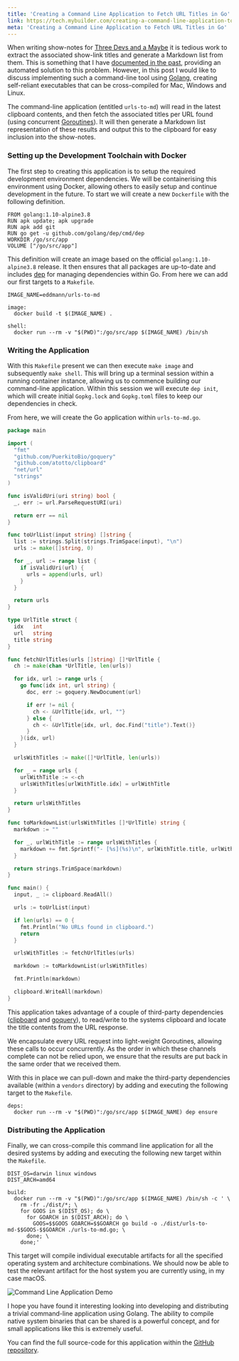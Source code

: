 ```yaml
---
title: 'Creating a Command Line Application to Fetch URL Titles in Go'
link: https://tech.mybuilder.com/creating-a-command-line-application-to-fetch-url-titles-in-go/
meta: 'Creating a Command Line Application to Fetch URL Titles in Go'
---
```


When writing show-notes for [Three Devs and a Maybe](https://threedevsandamaybe.com/) it is tedious work to extract the associated show-link titles and generate a Markdown list from them.
This is something that I have [documented in the past](https://eddmann.com/posts/fetching-link-titles-using-promises-and-async-await-in-javascript/), providing an automated solution to this problem.
However, in this post I would like to discuss implementing such a command-line tool using [Golang](https://golang.org/), creating self-reliant executables that can be cross-compiled for Mac, Windows and Linux.

<!--more-->

The command-line application (entitled `urls-to-md`) will read in the latest clipboard contents, and then fetch the associated titles per URL found (using concurrent [Goroutines](https://tour.golang.org/concurrency/1)).
It will then generate a Markdown list representation of these results and output this to the clipboard for easy inclusion into the show-notes.

### Setting up the Development Toolchain with Docker

The first step to creating this application is to setup the required development environment dependencies.
We will be containerising this environment using Docker, allowing others to easily setup and continue development in the future.
To start we will create a new `Dockerfile` with the following definition.

```docker
FROM golang:1.10-alpine3.8
RUN apk update; apk upgrade
RUN apk add git
RUN go get -u github.com/golang/dep/cmd/dep
WORKDIR /go/src/app
VOLUME ["/go/src/app"]
```

This definition will create an image based on the official `golang:1.10-alpine3.8` release.
It then ensures that all packages are up-to-date and includes [dep](https://github.com/golang/dep) for managing dependencies within Go.
From here we can add our first targets to a `Makefile`.

```make
IMAGE_NAME=eddmann/urls-to-md

image:
  docker build -t $(IMAGE_NAME) .

shell:
  docker run --rm -v "$(PWD)":/go/src/app $(IMAGE_NAME) /bin/sh
```

### Writing the Application

With this `Makefile` present we can then execute `make image` and subsequently `make shell`.
This will bring up a terminal session within a running container instance, allowing us to commence building our command-line application.
Within this session we will execute `dep init`, which will create initial `Gopkg.lock` and `Gopkg.toml` files to keep our dependencies in check.

From here, we will create the Go application within `urls-to-md.go`.

```go
package main

import (
  "fmt"
  "github.com/PuerkitoBio/goquery"
  "github.com/atotto/clipboard"
  "net/url"
  "strings"
)

func isValidUri(uri string) bool {
  _, err := url.ParseRequestURI(uri)

  return err == nil
}

func toUrlList(input string) []string {
  list := strings.Split(strings.TrimSpace(input), "\n")
  urls := make([]string, 0)

  for _, url := range list {
    if isValidUri(url) {
      urls = append(urls, url)
    }
  }

  return urls
}

type UrlTitle struct {
  idx   int
  url   string
  title string
}

func fetchUrlTitles(urls []string) []*UrlTitle {
  ch := make(chan *UrlTitle, len(urls))

  for idx, url := range urls {
    go func(idx int, url string) {
      doc, err := goquery.NewDocument(url)

      if err != nil {
        ch <- &UrlTitle{idx, url, ""}
      } else {
        ch <- &UrlTitle{idx, url, doc.Find("title").Text()}
      }
    }(idx, url)
  }

  urlsWithTitles := make([]*UrlTitle, len(urls))

  for _ = range urls {
    urlWithTitle := <-ch
    urlsWithTitles[urlWithTitle.idx] = urlWithTitle
  }

  return urlsWithTitles
}

func toMarkdownList(urlsWithTitles []*UrlTitle) string {
  markdown := ""

  for _, urlWithTitle := range urlsWithTitles {
    markdown += fmt.Sprintf("- [%s](%s)\n", urlWithTitle.title, urlWithTitle.url)
  }

  return strings.TrimSpace(markdown)
}

func main() {
  input, _ := clipboard.ReadAll()

  urls := toUrlList(input)

  if len(urls) == 0 {
    fmt.Println("No URLs found in clipboard.")
    return
  }

  urlsWithTitles := fetchUrlTitles(urls)

  markdown := toMarkdownList(urlsWithTitles)

  fmt.Println(markdown)

  clipboard.WriteAll(markdown)
}
```

This application takes advantage of a couple of third-party dependencies ([clipboard](https://github.com/atotto/clipboard) and [goquery](https://github.com/PuerkitoBio/goquery)), to read/write to the systems clipboard and locate the title contents from the URL response.

We encapsulate every URL request into light-weight Goroutines, allowing these calls to occur concurrently.
As the order in which these channels complete can not be relied upon, we ensure that the results are put back in the same order that we received them.

With this in place we can pull-down and make the third-party dependencies available (within a `vendors` directory) by adding and executing the following target to the `Makefile`.

```make
deps:
  docker run --rm -v "$(PWD)":/go/src/app $(IMAGE_NAME) dep ensure
```

### Distributing the Application

Finally, we can cross-compile this command line application for all the desired systems by adding and executing the following new target within the `Makefile`.

```make
DIST_OS=darwin linux windows
DIST_ARCH=amd64

build:
  docker run --rm -v "$(PWD)":/go/src/app $(IMAGE_NAME) /bin/sh -c ' \
    rm -fr ./dist/*; \
    for GOOS in $(DIST_OS); do \
      for GOARCH in $(DIST_ARCH); do \
        GOOS=$$GOOS GOARCH=$$GOARCH go build -o ./dist/urls-to-md-$$GOOS-$$GOARCH ./urls-to-md.go; \
      done; \
    done;'
```

This target will compile individual executable artifacts for all the specified operating system and architecture combinations.
We should now be able to test the relevant artifact for the host system you are currently using, in my case macOS.

<img src="/uploads/posts/creating-a-command-line-application-to-fetch-url-titles-in-go/urls-to-md-darwin-amd64.gif" alt="Command Line Application Demo" />

I hope you have found it interesting looking into developing and distributing a trivial command-line application using Golang.
The ability to compile native system binaries that can be shared is a powerful concept, and for small applications like this is extremely useful.

You can find the full source-code for this application within the [GitHub repository](https://github.com/eddmann/urls-to-md).
